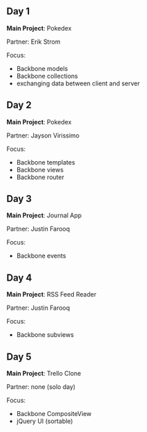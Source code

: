 Day 1
---
**Main Project**: Pokedex

Partner: Erik Strom

Focus:

* Backbone models
* Backbone collections
* exchanging data between client and server

Day 2
---
**Main Project**: Pokedex

Partner: Jayson Virissimo

Focus:

* Backbone templates
* Backbone views
* Backbone router

Day 3
---
**Main Project**: Journal App

Partner: Justin Farooq

Focus:

* Backbone events

Day 4
---
**Main Project**: RSS Feed Reader

Partner: Justin Farooq

Focus:

* Backbone subviews

Day 5
---
**Main Project**: Trello Clone

Partner: none (solo day)

Focus:

* Backbone CompositeView
* jQuery UI (sortable)

